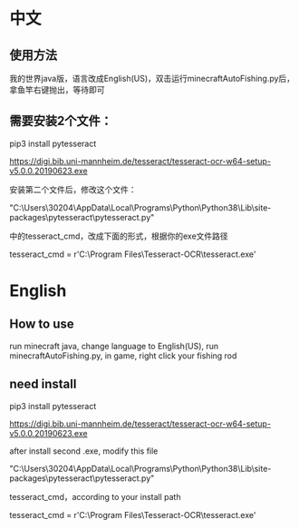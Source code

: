 # 中文

## 使用方法

我的世界java版，语言改成English(US)，双击运行minecraftAutoFishing.py后，拿鱼竿右键抛出，等待即可

## 需要安装2个文件：

pip3 install pytesseract

https://digi.bib.uni-mannheim.de/tesseract/tesseract-ocr-w64-setup-v5.0.0.20190623.exe

安装第二个文件后，修改这个文件：

"C:\Users\30204\AppData\Local\Programs\Python\Python38\Lib\site-packages\pytesseract\pytesseract.py"

中的tesseract_cmd，改成下面的形式，根据你的exe文件路径

tesseract_cmd = r'C:\Program Files\Tesseract-OCR\tesseract.exe'

# English

## How to use

run minecraft java, change language to English(US), run minecraftAutoFishing.py, in game, right click your fishing rod

## need install

pip3 install pytesseract

https://digi.bib.uni-mannheim.de/tesseract/tesseract-ocr-w64-setup-v5.0.0.20190623.exe

after install second .exe, modify this file

"C:\Users\30204\AppData\Local\Programs\Python\Python38\Lib\site-packages\pytesseract\pytesseract.py"

tesseract_cmd，according to your install path

tesseract_cmd = r'C:\Program Files\Tesseract-OCR\tesseract.exe'